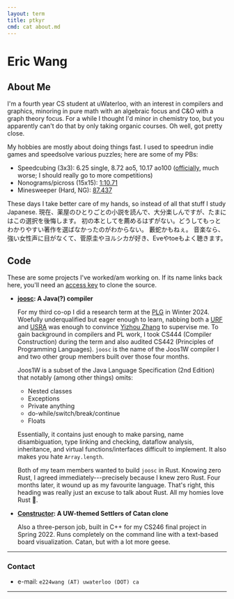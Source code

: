 ```yaml
---
layout: term
title: ptkyr
cmd: cat about.md
---
```


# Eric Wang

## About Me

 I'm a fourth year CS student at uWaterloo, with an interest in compilers and graphics, minoring in pure math with an algebraic focus and C&O with a graph theory focus. For a while I thought I'd minor in chemistry too, but you apparently can't do that by only taking organic courses. Oh well, got pretty close.

My hobbies are mostly about doing things fast. I used to speedrun indie games and speedsolve various puzzles; here are some of my PBs:
+ Speedcubing (3x3): 6.25 single, 8.72 ao5, 10.17 ao100 ([officially][wca], much worse; I should really go to more competitions)
+ Nonograms/picross (15x15): [1:10.71][picross]
+ Minesweeper (Hard, NG): [87.437][minesweeper]

These days I take better care of my hands, so instead of all that stuff I study Japanese. 
現在、薬屋のひとりごとの小説を読んで、大分楽しんですが、たまにはこの選択を後悔します。
初の本としてを薦めるはずがない。どうしてもっとわかりやすい著作を選ばなかったのがわからない。
藪蛇かもねぇ。
音楽なら、強い女性声に目がなくて、菅原圭やヨルシカが好き、Eveやtoeもよく聴きます。

## Code

These are some projects I've worked/am working on. If its name links back here, you'll need an [access key](/posts/_posts/2024-09-28-granting-repo-access.md) to clone the source.

+ **[joosc](/#code): A Java(?) compiler**

  For my third co-op I did a research term at the [PLG](https://plg.uwaterloo.ca/) in Winter 2024. Woefully underqualified but eager enough to learn, nabbing both a [URF](https://cs.uwaterloo.ca/current-undergraduate-students/research-opportunities/undergraduate-research-fellowship-urf) and [USRA](https://uwaterloo.ca/student-awards-financial-aid/awards/nserc-undergraduate-research-awards) was enough to convince [Yizhou Zhang](https://cs.uwaterloo.ca/~yizhou/) to supervise me. To gain background in compilers and PL work, I took CS444 (Compiler Construction) during the term and also audited CS442 (Principles of Programming Languages). `joosc` is the name of the Joos1W compiler I and two other group members built over those four months.

  Joos1W is a subset of the Java Language Specification (2nd Edition) that notably (among other things) omits:
  - Nested classes
  - Exceptions
  - Private anything
  - do-while/switch/break/continue
  - Floats

  Essentially, it contains just enough to make parsing, name disambiguation, type linking and checking, dataflow analysis, inheritance, and virtual functions/interfaces difficult to implement. It also makes you hate `Array.length`.

  Both of my team members wanted to build `joosc` in Rust. Knowing zero Rust, I agreed immediately---precisely because I knew zero Rust. Four months later, it wound up as my favourite language. That's right, this heading was really just an excuse to talk about Rust. All my homies love Rust 🦀.

+ **[Constructor](/#code): A UW-themed Settlers of Catan clone**

  Also a three-person job, built in C++ for my CS246 final project in Spring 2022. Runs completely on the command line with a text-based board visualization. Catan, but with a lot more geese.

* * *

### Contact

+ e-mail: `e224wang (AT) uwaterloo (DOT) ca`

* * *

[picross]: https://www.puzzle-nonograms.com/hall.php?hallsize=2&nick=ptkyr
[wca]: https://www.worldcubeassociation.org/persons/2023WANG92
[minesweeper]: https://minesweeper.online/game/826309427
